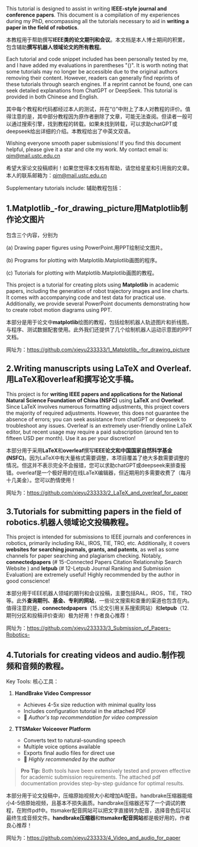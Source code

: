 This tutorial is designed to assist in writing **IEEE-style journal and conference papers**. This document is a compilation of my experiences during my PhD, encompassing all the tutorials necessary to aid in **writing a paper in the field of robotics**.

本教程用于帮助撰写**IEEE类的论文期刊和会议**。本文档是本人博士期间的积累，包含辅助**撰写机器人领域论文的所有教程**。

Each tutorial and code snippet included has been personally tested by me, and I have added my evaluations in parentheses "()". It is worth noting that some tutorials may no longer be accessible due to the original authors removing their content. However, readers can generally find reprints of these tutorials through search engines. If a reprint cannot be found, one can seek detailed explanations from ChatGPT or DeepSeek. This tutorial is provided in both Chinese and English.

其中每个教程和代码都经过本人的测试，并在“()”中附上了本人对教程的评价。值得注意的是，其中部分教程因为原作者删除了文章，可能无法查阅。但读者一般可以通过搜索引擎，找到教程的转载。如果未找到转载，可以求助chatGPT或deepseek给出详细的介绍。本教程给出了中英文双语。

Wishing everyone smooth paper submissions! If you find this document helpful, please give it a star and cite my work. My contact email is: qjm@mail.ustc.edu.cn

希望大家论文投稿顺利！如果您觉得本文档有帮助，请您给星星和引用我的文章。本人的联系邮箱为：qjm@mail.ustc.edu.cn

Supplementary tutorials include:
辅助教程包括：

## 1.Matplotlib_-for_drawing_picture用Matplotlib制作论文图片
包含三个内容，分别为

(a) Drawing paper figures using PowerPoint.用PPT绘制论文图片。

(b) Programs for plotting with Matplotlib.Matplotlib画图的程序。

(c) Tutorials for plotting with Matplotlib.Matplotlib画图的教程。

This project is a tutorial for creating plots using **Matplotlib** in academic papers, including the generation of robot trajectory images and line charts. It comes with accompanying code and test data for practical use. Additionally, we provide several PowerPoint documents demonstrating how to create robot motion diagrams using PPT. 

本部分是用于论文中**matplotlib**绘图的教程，包括绘制机器人轨迹图片和折线图，与程序、测试数据配套使用。此外我们还提供了几个绘制机器人运动示意图的PPT文档。

网址为：https://github.com/xieyu233333/1_Matplotlib_-for_drawing_picture


## 2.Writing manuscripts using LaTeX and Overleaf.用LaTeX和overleaf和撰写论文手稿。

This project is for **writing IEEE papers and applications for the National Natural Science Foundation of China (NSFC)** using **LaTeX** and **Overleaf**. Since LaTeX involves numerous formatting adjustments, this project covers the majority of required adjustments. However, this does not guarantee the absence of errors; you can seek assistance from chatGPT or deepseek to troubleshoot any issues. Overleaf is an extremely user-friendly online LaTeX editor, but recent usage may require a paid subscription (around ten to fifteen USD per month). Use it as per your discretion!

本部分用于采用**LaTeX**和**overleaf**撰写**IEEE论文和中国国家自然科学基金 (NSFC)**。因为LaTeX中有大量格式需要调整，本项目覆盖了绝大多数需要调整的情况。但这并不表示完全不会报错，您可以求助chatGPT或deepseek来排查报错。overleaf是一个极好用的在线LaTeX编辑器，但近期用的多需要收费了（每月十几美金）。您可以酌情使用！

网址为：https://github.com/xieyu233333/2_LaTeX_and_overleaf_for_paper

## 3.Tutorials for submitting papers in the field of robotics.机器人领域论文投稿教程。

This project is intended for submissions to IEEE journals and conferences in robotics, primarily including RAL, IROS, TIE, TRO, etc. Additionally, it covers **websites for searching journals, grants, and patents**, as well as some channels for paper searching and plagiarism checking. Notably, **connectedpapers** (# 15-Connected Papers Citation Relationship Search Website ) and **letpub** (# 12-Letpub Journal Ranking and Submission Evaluation) are extremely useful! Highly recommended by the author in good conscience!

本部分用于IEEE机器人领域的期刊和会议投稿，主要包括RAL，IROS，TIE，TRO等。此外**查询期刊、基金、专利的网站**，一些论文搜索和查重的渠道也包含在内。值得注意的是，**connectedpapers**（15.论文引用关系搜索网站）和**letpub**（12.期刊分区和投稿评价查询）极为好用！作者良心推荐！

网址为：https://github.com/xieyu233333/3_Submission_of_Papers-Robotics-

## 4.Tutorials for creating videos and audio.制作视频和音频的教程。

Key Tools:
核心工具：

1. **HandBrake Video Compressor**  
   - Achieves 4-5x size reduction with minimal quality loss  
   - Includes configuration tutorial in the attached PDF  
   - 🚀 *Author's top recommendation for video compression*

2. **TTSMaker Voiceover Platform**  
   - Converts text to natural-sounding speech  
   - Multiple voice options available  
   - Exports final audio files for direct use  
   - 💯 *Highly recommended by the author*

> **Pro Tip:** Both tools have been extensively tested and proven effective for academic submission requirements. The attached pdf documentation provides step-by-step guidance for optimal results.

本部分用于论文投稿中，压缩原始视频大小和增加AI配音。handbrake压缩器能缩小4-5倍原始视频，且基本不损失画质。handbrake压缩器还写了一个调试的教程，在附件pdf中。ttsmaker配音网站可以把文字直接转为配音，选择音色后可以最终生成音频文件。**handbrake压缩器**和**ttsmaker配音网站**都是极好用的，作者良心推荐！

网址为：https://github.com/xieyu233333/4_Video_and_audio_for_paper

